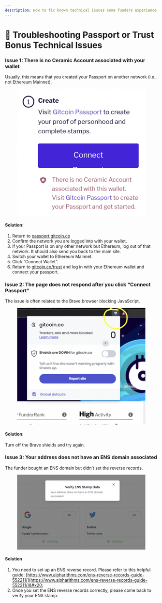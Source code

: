 ```yaml
---
description: How to fix known technical issues some funders experience.
---
```


# 🤔 Troubleshooting Passport or Trust Bonus Technical Issues

### **Issue 1:** There is no Ceramic Account associated with your wallet

Usually, this means that you created your Passport on another network (i.e., not Ethereum Mainnet).

<figure><img src="../../.gitbook/assets/Screen Shot 2022-08-31 at 8.34.47 PM.png" alt=""><figcaption></figcaption></figure>

#### **Solution:**

1. Return to [passport.gitcoin.co](http://passport.gitcoin.co/)
2. Confirm the network you are logged into with your wallet.
3. If your Passport is on any other network but Ethereum, log out of that network. It should also send you back to the main site.
4. Switch your wallet to Ethereum Mainnet.
5. Click “Connect Wallet”.
6. Return to [gitcoin.co/trust](http://gitcoin.co/trust) and log in with your Ethereum wallet and connect your passport.

### **Issue 2:** The page does not respond after you click “Connect Passport”

The issue is often related to the Brave browser blocking JavaScript.

<figure><img src="../../.gitbook/assets/Screen Shot 2022-08-31 at 8.43.35 PM.png" alt=""><figcaption></figcaption></figure>

#### **Solution:**

Turn off the Brave shields and try again.

### Issue 3: Your address does not have an ENS domain associated

The funder bought an ENS domain but didn’t set the reverse records.

<figure><img src="../../.gitbook/assets/Screen Shot 2022-08-31 at 8.46.47 PM.png" alt=""><figcaption></figcaption></figure>

#### **Solution**

1. You need to set up an ENS reverse record. Please refer to this helpful guide: [https://www.alpharithms.com/ens-reverse-records-guide-552211/](https://www.alpharithms.com/ens-reverse-records-guide-552211/)&#x20;
2. Once you set the ENS reverse records correctly, please come back to verify your ENS stamp.


